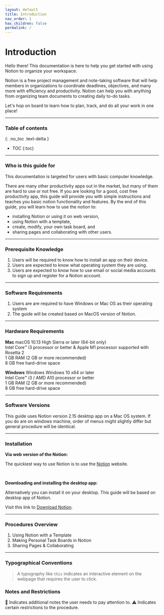 ```yaml
---
layout: default
title: Introduction
nav_order: 1
has_children: false
permalink: /
---
```


# Introduction

Hello there! This documentation is here to help you get started with using Notion to organize your workspace. 

Notion is a free project management and note-taking software that will help members in organizations to coordinate deadlines, objectives, and many more with efficiency and productivity. Notion can help you with anything from organizing team documents to creating daily to-do tasks.

Let's hop on board to learn how to plan, track, and do all your work in one place!

---

### Table of contents
{: .no_toc .text-delta }
* TOC
{:toc}

---

### Who is this guide for

This documentation is targeted for users with basic computer knowledge.

There are many other productivity apps out in the market, but many of them are hard to use or not free. If you are looking for a good, cost free productivity app, this guide will provide you with simple instructions and teaches you basic notion functionality and features. By the end of this guide, you will learn how to use the notion to:

* installing Notion or using it on web version,
* using Notion with a template,
* create, modify, your own task board, and
* sharing pages and collaborating with other users.

---

### Prerequisite Knowledge

1. Users will be required to know how to install an app on their device.
2. Users are expected to know what operating system they are using. 
3. Users are expected to know how to use email or social media accounts to sign up and register for a Notion account.

---

### Software Requirements
1. Users are are required to have Windows or Mac OS as their operating system
2. The guide will be created based on MacOS version of Notion.

---

### Hardware Requirements

**Mac**
macOS 10.13 High Sierra or later (64-bit only)<br>
Intel Core™ i3 processor or better & Apple M1 processor supported with Rosetta 2<br>
1 GB RAM (2 GB or more recommended)<br>
8 GB free hard-drive space<br>

**Windows**
Windows Windows 10 x64 or later <br>
Intel Core™ i3 / AMD A10 processor or better<br>
1 GB RAM (2 GB or more recommended)<br>
8 GB free hard-drive space<br>

---

### Software Versions

This guide uses Notion version 2.15 desktop app on a Mac OS system. 
If you do are on windows machine, order of menus might slightly differ but general procedure will be identical. 

---

### Installation

 **Via web version of the Notion:**

The quickiest way to use Notion is to use the [Notion](https://www.notion.so/) website.

<br>

**Downloading and installing the desktop app:**

Alternatively you can install it on your desktop.
This guide will be based on desktop app of Notion.

Visit this link to [Download Notion](https://www.notion.so/desktop).

---

### Procedures Overview

1. Using Notion with a Template
2. Making Personal Task Boards in Notion
3. Sharing Pages & Collaborating

---


### Typographical Conventions
> A typography like   `this`   indicates an interactive element on the webpage that requires the user to click.

### Notes and Restrictions

:ledger:  Indicates additional notes the user needs to pay attention to.
:warning: Indicates certain restrictions to the procedure.


